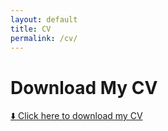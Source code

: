 ```yaml
---
layout: default
title: CV
permalink: /cv/
---
```


# Download My CV

<a href="{{ 'CV_JaikeVanTwiller.pdf' | relative_url }}" download="CV_JaikeVanTwiller.pdf">
  ⬇️ Click here to download my CV
</a>
